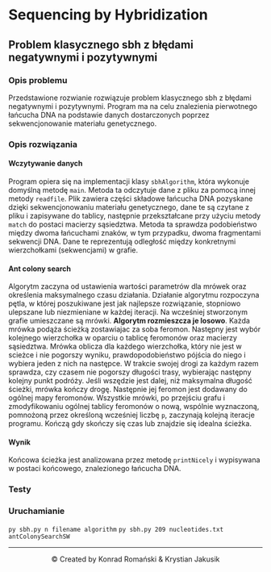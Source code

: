 # Sequencing by Hybridization

## Problem klasycznego sbh z błędami negatywnymi i pozytywnymi
### Opis problemu
Przedstawione rozwianie rozwiązuje problem klasycznego sbh z błędami negatywnymi i pozytywnymi. Program ma na celu znalezienia pierwotnego łańcucha DNA na podstawie danych dostarczonych poprzez sekwencjonowanie materiału genetycznego.

### Opis rozwiązania
#### Wczytywanie danych
Program opiera się na implementacji klasy `sbhAlgorithm`, która wykonuje domyślną metodę `main`. Metoda ta odczytuje dane z pliku za pomocą innej metody `readfile`. Plik zawiera części składowe łańcucha DNA pozyskane dzięki sekwencjonowaniu materiału genetycznego, dane te są czytane z pliku i zapisywane do tablicy, następnie przekształcane przy użyciu metody `match` do postaci macierzy sąsiedztwa. Metoda ta sprawdza podobieństwo między dwoma łańcuchami znaków, w tym przypadku, dwoma fragmentami sekwencji DNA. Dane te reprezentują odległość między konkretnymi wierzchołkami (sekwencjami) w grafie.  
#### Ant colony search
Algorytm zaczyna od ustawienia wartości parametrów dla mrówek oraz określenia maksymalnego czasu działania. Działanie algorytmu rozpoczyna pętla, w której poszukiwane jest jak najlepsze rozwiązanie, stopniowo ulepszane lub  niezmieniane w  każdej iteracji. Na wcześniej stworzonym grafie umieszczane są mrówki. **Algorytm rozmieszcza je losowo**. Każda mrówka podąża ścieżką zostawiajac za soba feromon. Następny jest wybór kolejnego wierzchołka w oparciu o tablicę feromonów oraz macierzy sąsiedztwa. Mrówka oblicza dla każdego wierzchołka, który nie jest w scieżce i nie pogorszy wyniku, prawdopodobieństwo pójścia do niego i wybiera jeden z nich na następce. W trakcie swojej drogi za każdym razem sprawdza, czy czasem nie pogorszy długości trasy, wybierając następny kolejny punkt podróży. Jeśli wszędzie jest dalej, niż maksymalna długość ścieżki, mrówka kończy drogę. Następnie jej feromon jest dodawany do ogólnej mapy feromonów. Wszystkie mrówki, po przejściu grafu i zmodyfikowaniu ogólnej tablicy feromonów o nową, wspólnie wyznaczoną, pomnożoną przez określoną wcześniej liczbę `p`, zaczynają kolejną iteracje programu. Kończą gdy skończy się czas lub znajdzie się idealna ścieżka.
#### Wynik
Końcowa ścieżka jest analizowana przez metodę `printNicely` i wypisywana w postaci końcowego, znalezionego łańcucha DNA.

### Testy

### Uruchamianie
```py sbh.py n filename algorithm```
```py sbh.py 209 nucleotides.txt antColonySearchSW```

---
<p align="center">© Created by Konrad Romański & Krystian Jakusik</p>

